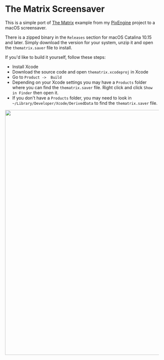 # The Matrix Screensaver

This is a simple port of [The
Matrix](https://github.com/lukexor/pix-engine/blob/main/examples/matrix.rs)
example from my [PixEngine](https://github.com/lukexor/pix-engine) project to a
macOS screensaver.

There is a zipped binary in the `Releases` section for macOS Catalina 10.15 and
later. Simply download the version for your system, unzip it and open the
`thematrix.saver` file to install.

If you'd like to build it yourself, follow these steps:

- Install Xcode
- Download the source code and open `thematrix.xcodeproj` in Xcode
- Go to `Product ->  Build`
- Depending on your Xcode settings you may have a `Products` folder where you
  can find the `thematrix.saver` file. Right click and click `Show in Finder`
  then open it.
- If you don't have a `Products` folder, you may need to look in
  `~/Library/Developer/Xcode/DerivedData` to find the `thematrix.saver` file.

<p align="center">
  <img src="https://github.com/lukexor/the-matrix-screensaver/blob/main/the-matrix.gif?raw=true" width="800">
</p>

